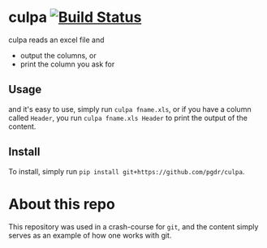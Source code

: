# culpa [![Build Status](https://travis-ci.org/pgdr/culpa.svg?branch=master)](https://travis-ci.org/pgdr/culpa)

culpa reads an excel file and

* output the columns, or
* print the column you ask for

## Usage

and it's easy to use, simply run `culpa fname.xls`, or if you have a column
called `Header`, you run `culpa fname.xls Header` to print the output of the
content.

## Install

To install, simply run `pip install git+https://github.com/pgdr/culpa`.

# About this repo

This repository was used in a crash-course for `git`, and the content simply
serves as an example of how one works with git.
